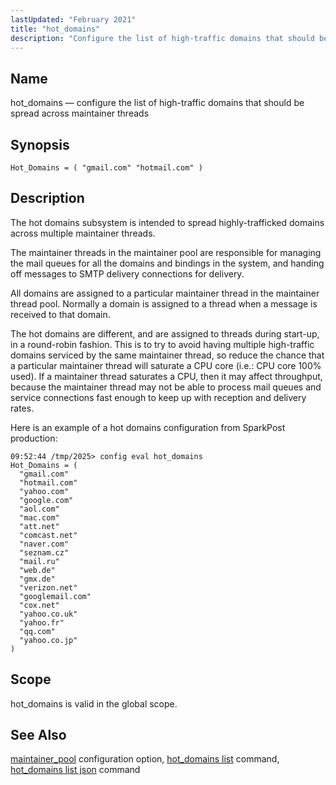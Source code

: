 ```yaml
---
lastUpdated: "February 2021"
title: "hot_domains"
description: "Configure the list of high-traffic domains that should be spread across maintainer threads"
---
```


<a name="conf.ref.hot_domains"></a>
## Name

hot_domains — configure the list of high-traffic domains that should be spread across maintainer threads

## Synopsis

`Hot_Domains = ( "gmail.com" "hotmail.com" )`

<a name="idp23637969"></a>
## Description

 The hot domains subsystem is intended to spread highly-trafficked domains across multiple maintainer threads.

 The maintainer threads in the maintainer pool are responsible for managing the mail queues for all the domains and bindings in the system, and handing off messages to SMTP delivery connections for delivery.

 All domains are assigned to a particular maintainer thread in the maintainer thread pool. Normally a domain is assigned to a thread when a message is received to that domain.

 The hot domains are different, and are assigned to threads during start-up, in a round-robin fashion. This is to try to avoid having multiple high-traffic domains serviced by the same maintainer thread, so reduce the chance that a particular maintainer thread will saturate a CPU core (i.e.: CPU core 100% used). If a maintainer thread saturates a CPU, then it may affect throughput, because the maintainer thread may not be able to process mail queues and service connections fast enough to keep up with reception and delivery rates.

Here is an example of a hot domains configuration from SparkPost production:

```
09:52:44 /tmp/2025> config eval hot_domains
Hot_Domains = (
  "gmail.com"
  "hotmail.com"
  "yahoo.com"
  "google.com"
  "aol.com"
  "mac.com"
  "att.net"
  "comcast.net"
  "naver.com"
  "seznam.cz"
  "mail.ru"
  "web.de"
  "gmx.de"
  "verizon.net"
  "googlemail.com"
  "cox.net"
  "yahoo.co.uk"
  "yahoo.fr"
  "qq.com"
  "yahoo.co.jp"
)
```

## Scope

hot_domains is valid in the global scope.

## See Also

[maintainer_pool](/momentum/4/config/ref-maintainer-pool) configuration option,
[hot_domains list](/momentum/4/console-commands/hot-domains-list) command, [hot_domains list json](/momentum/4/console-commands/hot-domains-list-json) command

